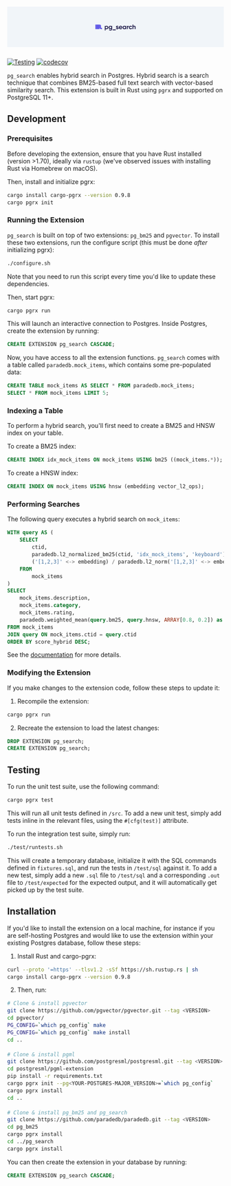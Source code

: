 <h1 align="center">
  <img src="../docs/logo/pg_search.svg" alt="pg_search" width="600px"></a>
<br>
</h1>

[![Testing](https://github.com/paradedb/paradedb/actions/workflows/test-pg_search.yml/badge.svg)](https://github.com/paradedb/paradedb/actions/workflows/test-pg_search.yml)
[![codecov](https://codecov.io/gh/getretake/paradedb/graph/badge.svg?token=PHV8CAMHNQ)](https://codecov.io/gh/getretake/paradedb)

`pg_search` enables hybrid search in Postgres. Hybrid search is a search technique
that combines BM25-based full text search with vector-based similarity search. This
extension is built in Rust using `pgrx` and supported on PostgreSQL 11+.

## Development

### Prerequisites

Before developing the extension, ensure that you have Rust installed
(version >1.70), ideally via `rustup` (we've observed issues with installing Rust
via Homebrew on macOS).

Then, install and initialize pgrx:

```bash
cargo install cargo-pgrx --version 0.9.8
cargo pgrx init
```

### Running the Extension

`pg_search` is built on top of two extensions: `pg_bm25` and `pgvector`. To install
these two extensions, run the configure script (this must be done _after_ initializing
pgrx):

```bash
./configure.sh
```

Note that you need to run this script every time you'd like to update these dependencies.

Then, start pgrx:

```bash
cargo pgrx run
```

This will launch an interactive connection to Postgres. Inside Postgres, create
the extension by running:

```sql
CREATE EXTENSION pg_search CASCADE;
```

Now, you have access to all the extension functions. `pg_search` comes with a table
called `paradedb.mock_items`, which contains some pre-populated data:

```sql
CREATE TABLE mock_items AS SELECT * FROM paradedb.mock_items;
SELECT * FROM mock_items LIMIT 5;
```

### Indexing a Table

To perform a hybrid search, you'll first need to create a BM25 and HNSW index on
your table.

To create a BM25 index:

```sql
CREATE INDEX idx_mock_items ON mock_items USING bm25 ((mock_items.*));
```

To create a HNSW index:

```sql
CREATE INDEX ON mock_items USING hnsw (embedding vector_l2_ops);
```

### Performing Searches

The following query executes a hybrid search on `mock_items`:

```sql
WITH query AS (
    SELECT
        ctid,
        paradedb.l2_normalized_bm25(ctid, 'idx_mock_items', 'keyboard') as bm25,
        ('[1,2,3]' <-> embedding) / paradedb.l2_norm('[1,2,3]' <-> embedding) OVER () as hnsw
    FROM
        mock_items
)
SELECT
    mock_items.description,
    mock_items.category,
    mock_items.rating,
    paradedb.weighted_mean(query.bm25, query.hnsw, ARRAY[0.8, 0.2]) as score_hybrid
FROM mock_items
JOIN query ON mock_items.ctid = query.ctid
ORDER BY score_hybrid DESC;
```

See the [documentation](https://docs.paradedb.com/search/hybrid) for more details.

### Modifying the Extension

If you make changes to the extension code, follow these steps to update it:

1. Recompile the extension:

```bash
cargo pgrx run
```

2. Recreate the extension to load the latest changes:

```sql
DROP EXTENSION pg_search;
CREATE EXTENSION pg_search;
```

## Testing

To run the unit test suite, use the following command:

```bash
cargo pgrx test
```

This will run all unit tests defined in `/src`. To add a new unit test, simply add
tests inline in the relevant files, using the `#[cfg(test)]` attribute.

To run the integration test suite, simply run:

```bash
./test/runtests.sh
```

This will create a temporary database, initialize it with the SQL commands defined
in `fixtures.sql`, and run the tests in `/test/sql` against it. To add a new test,
simply add a new `.sql` file to `/test/sql` and a corresponding `.out` file to
`/test/expected` for the expected output, and it will automatically get picked up
by the test suite.

## Installation

If you'd like to install the extension on a local machine, for instance if you
are self-hosting Postgres and would like to use the extension within your existing
Postgres database, follow these steps:

1. Install Rust and cargo-pgrx:

```bash
curl --proto '=https' --tlsv1.2 -sSf https://sh.rustup.rs | sh
cargo install cargo-pgrx --version 0.9.8
```

2. Then, run:

```bash
# Clone & install pgvector
git clone https://github.com/pgvector/pgvector.git --tag <VERSION>
cd pgvector/
PG_CONFIG=`which pg_config` make
PG_CONFIG=`which pg_config` make install
cd ..

# Clone & install pgml
git clone https://github.com/postgresml/postgresml.git --tag <VERSION>
cd postgresml/pgml-extension
pip install -r requirements.txt
cargo pgrx init --pg<YOUR-POSTGRES-MAJOR_VERSION>=`which pg_config`
cargo pgrx install
cd ..

# Clone & install pg_bm25 and pg_search
git clone https://github.com/paradedb/paradedb.git --tag <VERSION>
cd pg_bm25
cargo pgrx install
cd ../pg_search
cargo pgrx install
```

You can then create the extension in your database by running:

```sql
CREATE EXTENSION pg_search CASCADE;
```
